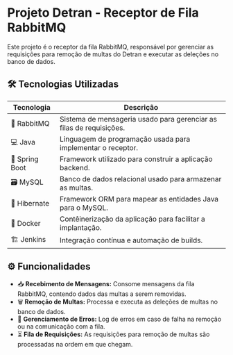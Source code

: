 # Projeto Detran - Receptor de Fila RabbitMQ

Este projeto é o receptor da fila RabbitMQ, responsável por gerenciar as requisições para remoção de multas do Detran e executar as deleções no banco de dados.

## 🛠 Tecnologias Utilizadas

| Tecnologia      | Descrição                                           |
|-----------------|-----------------------------------------------------|
| 🐇 RabbitMQ     | Sistema de mensageria usado para gerenciar as filas de requisições. |
| 💻 Java         | Linguagem de programação usada para implementar o receptor. |
| 🧩 Spring Boot  | Framework utilizado para construir a aplicação backend. |
| 🗃 MySQL        | Banco de dados relacional usado para armazenar as multas. |
| 🔄 Hibernate    | Framework ORM para mapear as entidades Java para o MySQL. |
| 🐳 Docker       | Contêinerização da aplicação para facilitar a implantação. |
| 🏗 Jenkins      | Integração contínua e automação de builds. |

## ⚙ Funcionalidades

- 📥 **Recebimento de Mensagens:** Consome mensagens da fila RabbitMQ, contendo dados das multas a serem removidas.
- 🗑 **Remoção de Multas:** Processa e executa as deleções de multas no banco de dados.
- 🔄 **Gerenciamento de Erros:** Log de erros em caso de falha na remoção ou na comunicação com a fila.
- ⏳ **Fila de Requisições:** As requisições para remoção de multas são processadas na ordem em que chegam.
